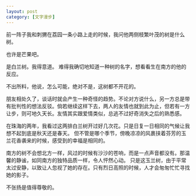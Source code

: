 ```yaml
---
layout: post
category: [文字漫步]
---
```


前一阵子我和刺猬在荔园一条小路上走的时候，我问他两侧枝繁叶茂的树是什么树。

也许是芒果吧。

是白兰树。我得意道。 难得我确切地知道一种树的名字，想看看生在南方的他的反应。

不出所料，他说，怎么可能，绝对不是，这树都不开花的。

朋友相处久了，谈话时就会产生一种奇怪的趋势。不论对方说什么，另一方总是带有批判性的想法反驳。倘若继续这样下去，两人的友情也就到此为止，但若有一方让步，则可地久天长。友情其实跟爱情类似，总逃不过好奇消失之后的熟悉感。

在珠海的两年，我看过这两排白兰树开过好几次花。只是日复一日相同的气候让我想不起到底是秋天还是春天。 但不管是哪个季节，傍晚凉凉的风裹挟着芬芳的玉兰花香袭来的时候，感受到的幸福是相同的。

南方的树不会想北方一样，风过的时候有沙沙的苍响，而是一点声音都没有。那温馨的静谧，如同南方的独特品质一样，令人怦然心动。 只是这玉兰树，由于平常太过安静，以致让人忽视了她的存在。只有烈日高照的时候，人才会匆匆忙忙寻找她的影子。

不张扬是值得尊敬的。
